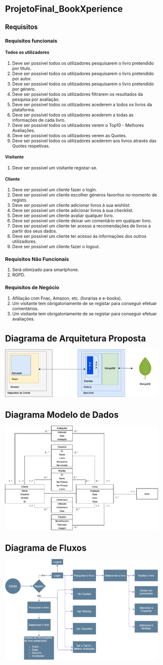 # ProjetoFinal_BookXperience
## Requisitos

### Requisitos funcionais

#### Todos os utilizadores
 1. Deve ser possível todos os utilizadores pesquisarem o livro pretendido por título.
 2. Deve ser possível todos os utilizadores pesquisarem o livro pretendido por autor.
 3. Deve ser possível todos os utilizadores pesquisarem o livro pretendido por género.
 4. Deve ser possível todos os utilizadores filtrarem os resultados da pesquisa por avaliação. 
 5. Deve ser possível todos os utilizadores acederem a todos os livros da plataforma.
 6. Deve ser possível todos os utilizadores acederem a todas as informações de cada livro.
 7. Deve ser possível todos os utilizadores verem o Top10 - Melhores Avaliações.
 8. Deve ser possível todos os utilizadores verem as Quotes.
 9. Deve ser possível todos os utilizadores acederem aos livros através das Quotes respetivas.

#### Visitante
 1. Deve ser possível um visitante registar-se.

#### Cliente
 1. Deve ser possível um cliente fazer o login.
 2. Deve ser possível um cliente escolher géneros favoritos no momento de registo.
 3. Deve ser possível um cliente adicionar livros à sua wishlist.
 4. Deve ser possível um cliente adicionar livros à sua checklist.
 5. Deve ser possível um cliente avaliar qualquer livro.
 6. Deve ser possível um cliente deixar um comentário em qualquer livro.
 7. Deve ser possível um cliente ter acesso a recomendações de livros a partir dos seus dados.
 8. Deve ser possível um cliente ter acesso às informações dos outros utilizadores.
 9. Deve ser possível um cliente fazer o logout.

### Requisitos Não Funcionais
 1. Será otimizado para smartphone.
 2. RGPD.

### Requisitos de Negócio
 1. Afiliação com Fnac, Amazon, etc. (livrarias e e-books).
 2. Um visitante tem obrigatoriamente de se registar para conseguir efetuar comentários.
 3. Um visitante tem obrigatoriamente de se registar para conseguir efetuar avaliações.






# Diagrama de Arquitetura Proposta
![ArquiteturaProjetoFinal.png](/DOCS/ArquiteturaProjetoFinal.png)

# Diagrama Modelo de Dados
![ProjectoFinalUML.png](/DOCS/ProjectoFinalUML.png)

# Diagrama de Fluxos
![Fluxos_BookXperience.png](/DOCS/Fluxos_BookXperience.png)
